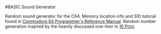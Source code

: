 #BASIC Sound Generator

Random sound generator for the C64. Memory location info and SID tutorial found in [Commodore 64 Programmer's Reference Manual](http://www.commodore.ca/manuals/c64_programmers_reference/c64-programmers_reference_guide-00-toc_introduction.pdf). Random number generation inspired by the heavily discussed one-liner in [10 Print](http://10print.org/).
